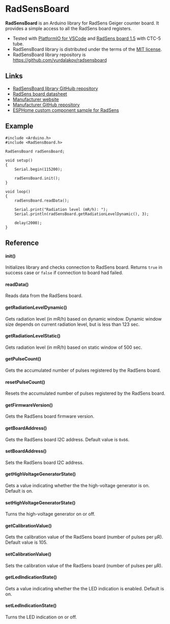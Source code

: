 # RadSensBoard

**RadSensBoard** is an Arduino library for RadSens Geiger counter board. It provides a simple access to all the RadSens board registers.

* Tested with [PlatformIO for VSCode](https://platformio.org/) and [RadSens board 1.5](https://www.tindie.com/products/climateguard/dosimeter-board-with-i2c-radsens-board-arduino/) with CTC-5 tube.
* RadSensBoard library is distributed under the terms of the [MIT license](https://opensource.org/licenses/MIT).
* RadSensBoard library repository is https://github.com/vurdalakov/radsensboard

## Links

* [RadSensBoard library GitHuib repository](https://github.com/vurdalakov/radsensboard)
* [RadSens board datasheet](https://github.com/climateguard/RadSens/tree/master/extras)
* [Manufacturer website](https://climateguard.info/)
* [Manufacturer GitHub repository](https://github.com/climateguard/RadSens)
* [ESPHome custom component sample for RadSens](https://github.com/maaad/RadSens1v2)

## Example

```
#include <Arduino.h>
#include <RadSensBoard.h>

RadSensBoard radSensBoard;

void setup()
{
    Serial.begin(115200);

    radSensBoard.init();
}

void loop()
{
    radSensBoard.readData();
 
    Serial.print("Radiation level (mR/h): ");
    Serial.println(radSensBoard.getRadiationLevelDynamic(), 3);

    delay(2000);
}
```

## Reference

#### init()

Initializes library and checks connection to RadSens board. Returns `true` in success case or `false` if connection to board had failed.

#### readData()

Reads data from the RadSens board.

#### getRadiationLevelDynamic()

Gets radiation level (in mR/h) based on dynamic window. Dynamic window size depends on current radiation level, but is less than 123 sec.

#### getRadiationLevelStatic()

Gets radiation level (in mR/h) based on static window of 500 sec.

#### getPulseCount()

Gets the accumulated number of pulses registered by the RadSens board.

#### resetPulseCount()

Resets the accumulated number of pulses registered by the RadSens board.

#### getFirmwareVersion()

Gets the RadSens board firmware version.

#### getBoardAddress()

Gets the RadSens board I2C address. Default value is `0x66`.

#### setBoardAddress()

Sets the RadSens board I2C address.

#### getHighVoltageGeneratorState()

Gets a value indicating whether the the high-voltage generator is on. Default is on.

#### setHighVoltageGeneratorState()

Turns the high-voltage generator on or off.

#### getCalibrationValue()

Gets the calibration value of the RadSens board (number of pulses per µR). Default value is 105.

#### setCalibrationValue()

Sets the calibration value of the RadSens board (number of pulses per µR).

#### getLedIndicationState()

Gets a value indicating whether the the LED indication is enabled. Default is on.

#### setLedIndicationState()

Turns the LED indication on or off.
